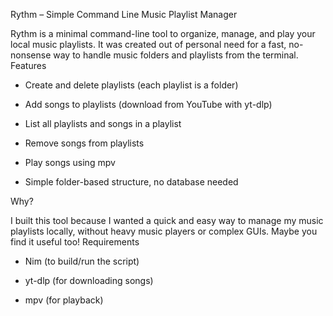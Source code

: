 Rythm – Simple Command Line Music Playlist Manager

Rythm is a minimal command-line tool to organize, manage, and play your local music playlists.
It was created out of personal need for a fast, no-nonsense way to handle music folders and playlists from the terminal.
Features

  - Create and delete playlists (each playlist is a folder)

  - Add songs to playlists (download from YouTube with yt-dlp)

  - List all playlists and songs in a playlist

  - Remove songs from playlists

  - Play songs using mpv

  - Simple folder-based structure, no database needed

Why?

I built this tool because I wanted a quick and easy way to manage my music playlists locally, without heavy music players or complex GUIs.
Maybe you find it useful too!
Requirements

  - Nim (to build/run the script)

  - yt-dlp (for downloading songs)

  - mpv (for playback)

